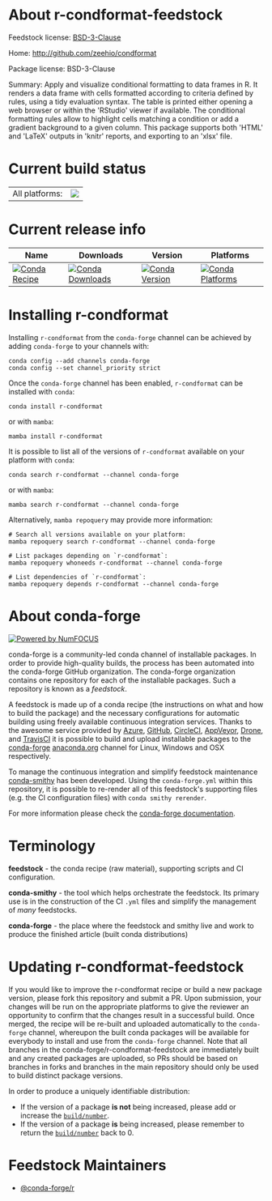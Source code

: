 About r-condformat-feedstock
============================

Feedstock license: [BSD-3-Clause](https://github.com/conda-forge/r-condformat-feedstock/blob/main/LICENSE.txt)

Home: http://github.com/zeehio/condformat

Package license: BSD-3-Clause

Summary: Apply and visualize conditional formatting to data frames in R. It renders a data frame with cells formatted according to criteria defined by rules, using a tidy evaluation syntax. The table is printed either opening a web browser or within the 'RStudio' viewer if available. The conditional formatting rules allow to highlight cells matching a condition or add a gradient background to a given column. This package supports both 'HTML' and 'LaTeX' outputs in 'knitr' reports, and exporting to an 'xlsx' file.

Current build status
====================


<table><tr><td>All platforms:</td>
    <td>
      <a href="https://dev.azure.com/conda-forge/feedstock-builds/_build/latest?definitionId=11150&branchName=main">
        <img src="https://dev.azure.com/conda-forge/feedstock-builds/_apis/build/status/r-condformat-feedstock?branchName=main">
      </a>
    </td>
  </tr>
</table>

Current release info
====================

| Name | Downloads | Version | Platforms |
| --- | --- | --- | --- |
| [![Conda Recipe](https://img.shields.io/badge/recipe-r--condformat-green.svg)](https://anaconda.org/conda-forge/r-condformat) | [![Conda Downloads](https://img.shields.io/conda/dn/conda-forge/r-condformat.svg)](https://anaconda.org/conda-forge/r-condformat) | [![Conda Version](https://img.shields.io/conda/vn/conda-forge/r-condformat.svg)](https://anaconda.org/conda-forge/r-condformat) | [![Conda Platforms](https://img.shields.io/conda/pn/conda-forge/r-condformat.svg)](https://anaconda.org/conda-forge/r-condformat) |

Installing r-condformat
=======================

Installing `r-condformat` from the `conda-forge` channel can be achieved by adding `conda-forge` to your channels with:

```
conda config --add channels conda-forge
conda config --set channel_priority strict
```

Once the `conda-forge` channel has been enabled, `r-condformat` can be installed with `conda`:

```
conda install r-condformat
```

or with `mamba`:

```
mamba install r-condformat
```

It is possible to list all of the versions of `r-condformat` available on your platform with `conda`:

```
conda search r-condformat --channel conda-forge
```

or with `mamba`:

```
mamba search r-condformat --channel conda-forge
```

Alternatively, `mamba repoquery` may provide more information:

```
# Search all versions available on your platform:
mamba repoquery search r-condformat --channel conda-forge

# List packages depending on `r-condformat`:
mamba repoquery whoneeds r-condformat --channel conda-forge

# List dependencies of `r-condformat`:
mamba repoquery depends r-condformat --channel conda-forge
```


About conda-forge
=================

[![Powered by
NumFOCUS](https://img.shields.io/badge/powered%20by-NumFOCUS-orange.svg?style=flat&colorA=E1523D&colorB=007D8A)](https://numfocus.org)

conda-forge is a community-led conda channel of installable packages.
In order to provide high-quality builds, the process has been automated into the
conda-forge GitHub organization. The conda-forge organization contains one repository
for each of the installable packages. Such a repository is known as a *feedstock*.

A feedstock is made up of a conda recipe (the instructions on what and how to build
the package) and the necessary configurations for automatic building using freely
available continuous integration services. Thanks to the awesome service provided by
[Azure](https://azure.microsoft.com/en-us/services/devops/), [GitHub](https://github.com/),
[CircleCI](https://circleci.com/), [AppVeyor](https://www.appveyor.com/),
[Drone](https://cloud.drone.io/welcome), and [TravisCI](https://travis-ci.com/)
it is possible to build and upload installable packages to the
[conda-forge](https://anaconda.org/conda-forge) [anaconda.org](https://anaconda.org/)
channel for Linux, Windows and OSX respectively.

To manage the continuous integration and simplify feedstock maintenance
[conda-smithy](https://github.com/conda-forge/conda-smithy) has been developed.
Using the ``conda-forge.yml`` within this repository, it is possible to re-render all of
this feedstock's supporting files (e.g. the CI configuration files) with ``conda smithy rerender``.

For more information please check the [conda-forge documentation](https://conda-forge.org/docs/).

Terminology
===========

**feedstock** - the conda recipe (raw material), supporting scripts and CI configuration.

**conda-smithy** - the tool which helps orchestrate the feedstock.
                   Its primary use is in the construction of the CI ``.yml`` files
                   and simplify the management of *many* feedstocks.

**conda-forge** - the place where the feedstock and smithy live and work to
                  produce the finished article (built conda distributions)


Updating r-condformat-feedstock
===============================

If you would like to improve the r-condformat recipe or build a new
package version, please fork this repository and submit a PR. Upon submission,
your changes will be run on the appropriate platforms to give the reviewer an
opportunity to confirm that the changes result in a successful build. Once
merged, the recipe will be re-built and uploaded automatically to the
`conda-forge` channel, whereupon the built conda packages will be available for
everybody to install and use from the `conda-forge` channel.
Note that all branches in the conda-forge/r-condformat-feedstock are
immediately built and any created packages are uploaded, so PRs should be based
on branches in forks and branches in the main repository should only be used to
build distinct package versions.

In order to produce a uniquely identifiable distribution:
 * If the version of a package **is not** being increased, please add or increase
   the [``build/number``](https://docs.conda.io/projects/conda-build/en/latest/resources/define-metadata.html#build-number-and-string).
 * If the version of a package **is** being increased, please remember to return
   the [``build/number``](https://docs.conda.io/projects/conda-build/en/latest/resources/define-metadata.html#build-number-and-string)
   back to 0.

Feedstock Maintainers
=====================

* [@conda-forge/r](https://github.com/conda-forge/r/)

